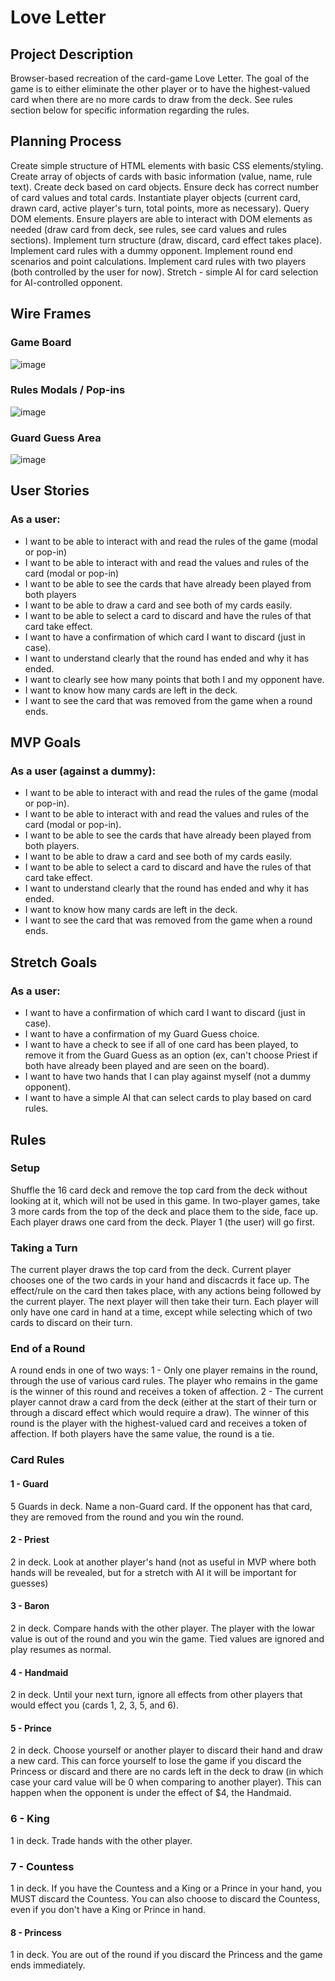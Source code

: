 # Love Letter

## Project Description
Browser-based recreation of the card-game Love Letter.  The goal of the game is to either eliminate the other player or to have the highest-valued card when there are no more cards to draw from the deck.  See rules section below for specific information regarding the rules.

## Planning Process
Create simple structure of HTML elements with basic CSS elements/styling. Create array of objects of cards with basic information (value, name, rule text).  Create deck based on card objects.  Ensure deck has correct number of card values and total cards.  Instantiate player objects (current card, drawn card, active player's turn, total points, more as necessary).  Query DOM elements.  Ensure players are able to interact with DOM elements as needed (draw card from deck, see rules, see card values and rules sections).   Implement turn structure (draw, discard, card effect takes place).  Implement card rules with a dummy opponent.  Implement round end scenarios and point calculations.  Implement card rules with two players (both controlled by the user for now).  Stretch - simple AI for card selection for AI-controlled opponent.

## Wire Frames
### Game Board
![image](https://user-images.githubusercontent.com/89223981/162040244-1ee0ac43-e84e-482d-95ff-bc91633828e8.png)
### Rules Modals / Pop-ins
![image](https://user-images.githubusercontent.com/89223981/162040403-50961f99-d7e8-4370-8fea-6ecc220e9e7e.png)
### Guard Guess Area
![image](https://user-images.githubusercontent.com/89223981/162040499-20062ac2-5b26-457c-a9a6-b16038ca34f8.png)



## User Stories
### As a user:
- I want to be able to interact with and read the rules of the game (modal or pop-in)
- I want to be able to interact with and read the values and rules of the card (modal or pop-in)
- I want to be able to see the cards that have already been played from both players
- I want to be able to draw a card and see both of my cards easily.
- I want to be able to select a card to discard and have the rules of that card take effect.
- I want to have a confirmation of which card I want to discard (just in case).
- I want to understand clearly that the round has ended and why it has ended.
- I want to clearly see how many points that both I and my opponent have.  
- I want to know how many cards are left in the deck.
- I want to see the card that was removed from the game when a round ends.

## MVP Goals
### As a user (against a dummy):
- I want to be able to interact with and read the rules of the game (modal or pop-in).
- I want to be able to interact with and read the values and rules of the card (modal or pop-in).
- I want to be able to see the cards that have already been played from both players.
- I want to be able to draw a card and see both of my cards easily.
- I want to be able to select a card to discard and have the rules of that card take effect.
- I want to understand clearly that the round has ended and why it has ended.
- I want to know how many cards are left in the deck.
- I want to see the card that was removed from the game when a round ends.

## Stretch Goals
### As a user:
- I want to have a confirmation of which card I want to discard (just in case).
- I want to have a confirmation of my Guard Guess choice.
- I want to have a check to see if all of one card has been played, to remove it from the Guard Guess as an option (ex, can't choose Priest if both have already been played and are seen on the board).
- I want to have two hands that I can play against myself (not a dummy opponent).
- I want to have a simple AI that can select cards to play based on card rules.

## Rules

### Setup
Shuffle the 16 card deck and remove the top card from the deck without looking at it, which will not be used in this game.  In two-player games, take 3 more cards from the top of the deck and place them to the side, face up.  Each player draws one card from the deck.  Player 1 (the user) will go first.
### Taking a Turn
The current player draws the top card from the deck. Current player chooses one of the two cards in your hand and discacrds it face up.  The effect/rule on the card then takes place, with any actions being followed by the current player.  The next player will then take their turn.  Each player will only have one card in hand at a time, except while selecting which of two cards to discard on their turn.
### End of a Round
A round ends in one of two ways:
1 - Only one player remains in the round, through the use of various card rules.  The player who remains in the game is the winner of this round and receives a token of affection.
2 - The current player cannot draw a card from the deck (either at the start of their turn or through a discard effect which would require a draw).  The winner of this round is the player with the highest-valued card and receives a token of affection.  If both players have the same value, the round is a tie.
### Card Rules
#### 1 - Guard
5 Guards in deck.  Name a non-Guard card.  If the opponent has that card, they are removed from the round and you win the round.
#### 2 - Priest 
2 in deck.  Look at another player's hand (not as useful in MVP where both hands will be revealed, but for a stretch with AI it will be important for guesses)
#### 3 - Baron
2 in deck.  Compare hands with the other player.  The player with the lowar value is out of the round and you win the game.  Tied values are ignored and play resumes as normal.
#### 4 - Handmaid
2 in deck. Until your next turn, ignore all effects from other players that would effect you (cards 1, 2, 3, 5, and 6).
#### 5 - Prince
2 in deck. Choose yourself or another player to discard their hand and draw a new card.  This can force yourself to lose the game if you discard the Princess or discard and there are no cards left in the deck to draw (in which case your card value will be 0 when comparing to another player).  This can happen when the opponent is under the effect of $4, the Handmaid.
### 6 - King
1 in deck.  Trade hands with the other player.
### 7 - Countess
1 in deck. If you have the Countess and a King or a Prince in your hand, you MUST discard the Countess.  You can also choose to discard the Countess, even if you don't have a King or Prince in hand.
#### 8 - Princess
1 in deck. You are out of the round if you discard the Princess and the game ends immediately.
